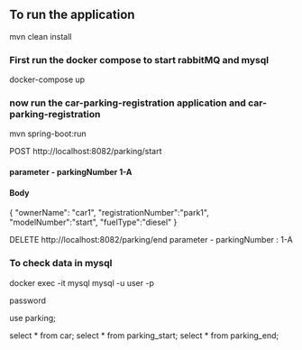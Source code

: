 ## To run the application
mvn clean install

### First run the docker compose to start rabbitMQ and mysql
docker-compose up

### now run the car-parking-registration application and car-parking-registration
mvn spring-boot:run

 POST http://localhost:8082/parking/start

#### parameter - parkingNumber 1-A
#### Body 
{
    "ownerName": "car1",
    "registrationNumber":"park1",
    "modelNumber":"start",
    "fuelType":"diesel"
}

DELETE  http://localhost:8082/parking/end
parameter - parkingNumber : 1-A

### To check data in mysql
docker exec -it mysql mysql -u user -p

password

use parking;

select * from car;
select * from parking_start;
select * from parking_end;


